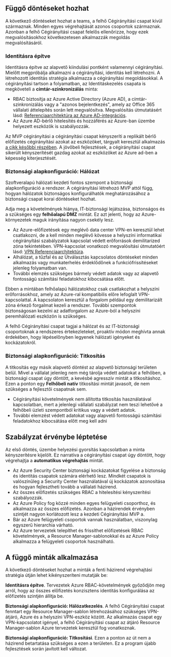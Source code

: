 <!-- TEMPLATE FILE - DO NOT ADD METADATA -->

## <a name="dependent-decisions"></a>Függő döntéseket hozhat

A következő döntéseket hozhat a teams, a felhő Cégirányítási csapat kívül származnak. Minden egyes végrehajtását azonos csoportok származnak. Azonban a felhő Cégirányítási csapat felelős ellenőrizze, hogy ezek megvalósításokhoz következetesen alkalmazzák megoldás megvalósításáról.

### <a name="identity-baseline"></a>Identitásra építve

Identitásra építve az alapvető kiindulási pontként valamennyi cégirányítási. Mielőtt megpróbálja alkalmazni a cégirányítási, identitás kell létrehozni. A létrehozott identitás stratégia alkalmazza a cégirányítási megoldásokkal.
A cégirányítási tartson a folyamatban, az Identitáskezelés csapata is megköveteli a **címtár-szinkronizálás** minta:

- RBAC biztosítja az Azure Active Directory (Azure AD), a címtár-szinkronizálás vagy a "azonos bejelentkezés", amely az Office 365 vállalati áttelepítés során lett megvalósítva. Megvalósítás útmutatásért lásd: [Referenciaarchitektúra az Azure AD-integrációs](/azure/architecture/reference-architectures/identity/azure-ad).
- Az Azure AD-bérlő hitelesítés és hozzáférés az Azure-ban üzembe helyezett eszközök is szabályozzák.

Az MVP cégirányítási a cégirányítási csapat kényszeríti a replikált bérlő előfizetés cégirányítási azokat az eszközöket, tárgyalt keresztül alkalmazás [a cikk későbbi részében](#subscription-model). A jövőbeli fejlesztések, a cégirányítási csapat sikerült kényszerítését gazdag azokat az eszközöket az Azure ad-ben a képesség kiterjesztését.

### <a name="security-baseline-networking"></a>Biztonsági alapkonfiguráció: Hálózat

Szoftveralapú hálózati kezdeti fontos szempont a biztonsági alapkonfiguráció a rendszer. A cégirányítási létrehozó MVP attól függ, hogyan hálózatok biztonságos konfigurálhatók meghatározásához a biztonsági csapat korai döntéseket hozhat.

Adja meg a követelmények hiánya, IT-biztonsági lejátszása, biztonságos és a szükséges egy **felhőalapú DMZ** mintát. Ez azt jelenti, hogy az Azure-környezetek maguk irányítása nagyon csekély lesz.

- Az Azure-előfizetések egy meglévő data center VPN-en keresztül lehet csatlakozni, de a kell minden meglévő kövesse a helyszíni informatikai cégirányítási szabályzatok kapcsolat védett erőforrások demilitarized zóna tekintetében. VPN-kapcsolat vonatkozó megvalósítási útmutatóért lásd: [VPN Referenciaarchitektúra](/azure/architecture/reference-architectures/hybrid-networking/vpn).
- Alhálózat, a tűzfal és az Útválasztás kapcsolatos döntéseket minden alkalmazás vagy munkaterhelés érdeklődőnek a funkciófrissítéseket jelenleg folyamatban van.
- További elemzés szükséges bármely védett adatok vagy az alapvető fontosságú számítási feladatokhoz kibocsátása előtt.

Ebben a mintában felhőalapú hálózatokhoz csak csatlakozhat a helyszíni erőforrásokhoz, amely az Azure-ral kompatibilis előre lefoglalt VPN-kapcsolattal. A kapcsolaton keresztül a forgalom például egy demilitarizált zóna érkező forgalmat kezeli a rendszer. További szempontok biztonságosan kezelni az adatforgalom az Azure-ból a helyszíni peremhálózati eszközön is szükséges.

A felhő Cégirányítási csapat tagjai a hálózat és az IT-biztonsági csoportoknak a rendszeres értekezleteket, proaktív módon meghívta annak érdekében, hogy lépéselőnyben legyenek hálózati igényeket és kockázatokról.

### <a name="security-baseline-encryption"></a>Biztonsági alapkonfiguráció: Titkosítás

A titkosítás egy másik alapvető döntést az alapvető biztonsági területen belül. Mivel a vállalat jelenleg nem még tárolja védett adatokat a felhőben, a biztonsági csapat úgy döntött, a kevésbé agresszív mintát a titkosításhoz.
Ezen a ponton egy **Felhőbeli natív** titkosítási mintát javasolt, de nem szükséges a fejlesztői csapatnak sem.

- Cégirányítási követelmények nem állította titkosítás használatával kapcsolatban, mert a jelenlegi vállalati szabályzat nem teszi lehetővé a felhőbeli üzleti szempontból kritikus vagy a védett adatok.
- További elemzést védett adatokat vagy alapvető fontosságú számítási feladatokhoz kibocsátása előtt meg kell adni

## <a name="policy-enforcement"></a>Szabályzat érvénybe léptetése

Az első döntés, üzembe helyezési gyorsítás kapcsolatban a minta kényszerítésre kijelölt. Ez narratíva a cégirányítási csapat úgy döntött, hogy végrehajtja a **automatikus végrehajtás** mintát.

- Az Azure Security Center biztonsági kockázatokat figyelése a biztonság és identitás csapatok számára elérhető lesz. Mindkét csapatok is valószínűleg a Security Center használatával új kockázatok azonosítása és hogyan fejlesztheti tovább a vállalati házirend.
- Az összes előfizetés szükséges RBAC a hitelesítési kényszerítési szabályozzák.
- Az Azure Policy fog közzé minden egyes felügyeleti csoporthoz, és alkalmazza az összes előfizetés. Azonban a házirendek érvényben szintjét nagyon korlátozott lesz a kezdeti Cégirányítási MVP a.
- Bár az Azure felügyeleti csoportok vannak használatban, viszonylag egyszerű hierarchia várható.
- Az Azure tervezetek telepíthet és frissíthet előfizetések RBAC követelmények, a Resource Manager-sablonokkal és az Azure Policy alkalmazza a felügyeleti csoportok használható.

## <a name="applying-the-dependent-patterns"></a>A függő minták alkalmazása

A következő döntéseket hozhat a minták a fenti házirend végrehajtási stratégia útján lehet kikényszeríteni mutatják be:

**Identitásra építve**. Tervezetek Azure RBAC-követelmények győződjön meg arról, hogy az összes előfizetés konzisztens identitás konfigurálása az előfizetés szintjén állítja be.

**Biztonsági alapkonfiguráció: Hálózatkezelés**. A felhő Cégirányítási csapat fenntart egy Resource Manager-sablon létrehozásához szükséges VPN-átjáró, Azure és a helyszíni VPN-eszköz között. Az alkalmazás csapat egy VPN-kapcsolatot igényel, a felhő Cégirányítási csapat az átjáró Resource Manager-sablon Azure tervezetek keresztül fog vonatkoznak.

**Biztonsági alapkonfiguráció: Titkosítási**. Ezen a ponton az út nem a házirend betartatása szükséges a ezen a területen. Ez a program újabb fejlesztések során javított kell változat.

